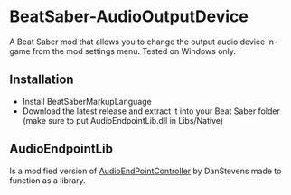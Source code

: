# BeatSaber-AudioOutputDevice

A Beat Saber mod that allows you to change the output audio device in-game from the mod settings menu.  Tested on Windows only.

## Installation

- Install BeatSaberMarkupLanguage
- Download the latest release and extract it into your Beat Saber folder (make sure to put AudioEndpointLib.dll in Libs/Native)

## AudioEndpointLib

Is a modified version of [AudioEndPointController](https://github.com/DanStevens/AudioEndPointController) by DanStevens made to function as a library.